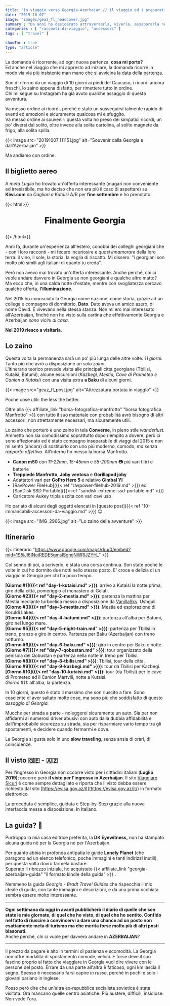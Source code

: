 ```yaml
---
title: "In viaggio verso Georgia-Azerbajan // il viaggio ed i preparativi"
date: "2019-10-07"
image: "images/geaz_fl_headcover.jpg"
summary : "Da anni ho desiderato attraversarla, viverla, assaporarla nelle varie sfumature, con i suoi contrasti. Da quando un collega di Batumi mi disse \"i georgiani son molto simili agli italiani, più di quanto pensi\". Così, finalmente ho prenotato."
categories : [ "racconti-di-viaggio", "accessori" ]
tags : [ "travel" ]

showToc : true
type: "article"
---
```


La domanda è ricorrente, ad ogni nuova partenza: **cosa mi porto?**  
Ed anche nel viaggio che mi appresto ad iniziare, la domanda ricorre in modo via via più insistente man mano che si avvicina la data della partenza.

Son di ritorno da un viaggio di 10 giorni ai piedi del Caucaso, i ricordi ancora freschi, lo zaino appena disfatto, per rimettere tutto in ordine.  
Chi mi segue su Instagram ha già avuto qualche assaggio di questa avventura.

Va messo ordine ai ricordi, perché è stato un susseguirsi talmente rapido di eventi ed emozioni e sicuramente qualcosa mi è sfuggito.  
Va messo ordine ai souvenir: questa volta ho preso dei simpatici ricordi, un po' diversi dal solito, oltre invece alla solita cartolina, al solito magnete da frigo, alla solita spilla.

{{< image src="20191007_111151.jpg" alt="Souvenir dalla Georgia e dall'Azerbaijan" >}}

Ma andiamo con ordine.

## Il biglietto aereo

A _metà Luglio_ ho trovato un'offerta interessante (magari non conveniente ed irresistibile, ma ho deciso che non era più il caso di aspettare) su **Kiwi.com** da _Cagliari a Kutaisi_ A/R per **fine settembre** e ho prenotato.

{{< html>}}
<p style="font-weight: 800; text-align: center !important; font-size: 20pt !important;">Finalmente Georgia</p>
{{< /html>}}

Anni fa, durante un'esperienza all'estero, conobbi dei colleghi georgiani che - con i loro racconti - mi fecero incuriosire e _quasi innamorare_ della loro terra: il vino, il sole, la storia, la voglia di riscatto. Mi dissero: "i georgiani son molto più simili agli italiani di quanto tu creda".

Però non avevo mai trovato un'offerta interessante. Anche perché, chi ci vuole andare davvero in Georgia se non georgiani e qualche altro matto?  
Ma ecco che, in una calda notte d'estate, mentre con svogliatezza cercavo qualche offerta, **l'illuminazione.**

Nel 2015 ho conosciuto la Georgia come nazione, come storia, grazie ad un collega e compagno di dormitorio, **Dato**. Dato aveva un amico azero, di nome David. E vivevano nella stessa stanza. Non mi ero mai interessato all'Azerbaijan, finchè non ho visto sulla cartina che effettivamente Georgia e Azerbaijan _sono vicini di casa._

**Nel 2019 riesco a visitarla**.

## Lo zaino

Questa volta la permanenza sarà un po' più lunga delle altre volte: _11 giorni._ Tanto più che avrò a disposizione _un solo zaino_.  
L'itinerario teorico prevede visita alle principali città georgiane (Tbilisi, Kutaisi, Batumi), alcune escursioni (_Kazbegi, Mestia, Cave di Prometeo e Canion a Kutaisi_) con una visita extra **a Baku** di alcuni giorni.

{{< image src="geaz_fl_post.jpg" alt="Attrezzatura portata in viaggio" >}}

Poche cose utili: the less the better.

Oltre alla {{< affiliate_link "borsa-fotografica-manfrotto" "borsa fotografica Manfrotto" >}} con tutto il suo materiale con probabilità avrò bisogno di altri accessori, non strettamente necessari, ma sicuramente utili.

Lo zaino che porterò è uno zaino in tela **Converse**, in pieno stile _wanderlust._ Ammetto non sia comodissimo soprattutto dopo riempito a dovere, però ci sono affezionato ed è stato compagno inseparabile di viaggi dal 2015 e non mi sento (ancora) di sostituirlo con uno più moderno, comodo, _ma senza rapporto affettivo_. All'interno ho messo la borsa Manfrotto.

- **Canon m50** con _11-22mm_, _15-45mm_ e _55-200mm_ 📷 più vari filtri e batterie
- **Treppiede Manfrotto**, **Joby ventosa** e **Gorillapod joby**
- Adattatori vari per **GoPro Hero 5** e relativo **Gimbal YI**
- [RavPower FileHub]({{< ref "ravpower-filehub-2019.md" >}}) ed [SanDisk SSD Portable]({{< ref "sandisk-extreme-ssd-portable.md" >}})
- Caricatore Aukey tripla uscita con vari cavi usb

Ho parlato di alcuni degli oggetti elencati in [questo post]({{< ref "10-immancabili-accessori-da-viaggio.md" >}}) 😉

{{< image src="IMG_2966.jpg" alt="Lo zaino delle avventure" >}}

## Itinerario

{{< itinerario "https://www.google.com/maps/d/u/0/embed?mid=1S5iJI6INoiREDE5gmslSgmjNWRlJZYH_" >}}

Col senno di poi, a scriverlo, è stata una corsa continua. Son state poche le volte in cui ho dormito due notti nello stesso posto. E' croce e delizia di un viaggio in Georgia per chi ha poco tempo.

**[Giorno #1]({{< ref "day-1-kutaisi.md" >}})**: arrivo a Kutaisi la notte prima, giro della città, pomeriggio al monastero di Gelati.  
**[Giorno #2]({{< ref "day-2-mestia.md" >}})**: partenza la mattina per Mestia mediante turboelica messo a disposizione da [VanillaSky](https://ticket.vanillasky.ge/). Ushguli.  
**[Giorno #3]({{< ref "day-3-mestia.md" >}})**: Mestia ed esplorazione di Koruldi Lakes.  
**[Giorno #4]({{< ref "day-4-batumi.md" >}})**: partenza all'alba per Batumi, giro nel lungo mare.  
**[Giorno #5]({{< ref "day-5-night-train.md" >}})**: partenza per Tbilisi in treno, pranzo e giro in centro. Partenza per Baku (Azerbaijan) con treno notturno.  
**[Giorno #6]({{< ref "day-6-baku.md" >}})**: giro in centro per Baku e notte.  
**[Giorno #7]({{< ref "day-7-qobustan.md" >}})**: tour organizzato della penisola del Qobustan e partenza nella notte in treno per Tbilisi.  
**[Giorno #8]({{< ref "day-8-tbilisi.md" >}})**: Tbilisi, tour della città.  
**[Giorno #9]({{< ref "day-9-kazbegi.md" >}})**: tour da Tbilisi per Kazbegi.  
**[Giorno #10]({{< ref "day-10-kutaisi.md" >}})**: tour (da Tbilisi) per le cave di Prometeo ed il Canion Martvili, notte a Kutaisi.  
_Giorno #11:_ all'alba, la partenza.

In 10 giorni, questo è stato il massimo che son riuscito a fare. Sono cosciente di aver saltato molte cose, ma sono più che soddisfatto di questo _assaggio di Georgia._

Mucche per strada a parte - noleggerei sicuramente un auto. Sia per non affidarmi ai numerosi driver abusivi con auto dalla dubbia affidabilità e dall'improbabile sicurezza su strada, sia per risparmiare vario tempo tra gli spostamenti, e decidere quando fermarmi e dove.

La Georgia si gusta solo in uno **slow traveling**, senza ansia di orari, di coincidenze.

## Il visto 🇬🇪 - 🇦🇿

Per l'ingresso in Georgia non occorre visto per i cittadini italiani (**Luglio 2019)**; occorre però **il visto per l'ingresso in Azerbaijan**. Il sito [Viaggiare Sicuri](http://www.viaggiaresicuri.it/#/country/AZE) è come sempre dettagliato e riporta che il visto debba essere richiesto dal sito [https://evisa.gov.az/it](https://evisa.gov.az/it/) in formato elettronico.

La proceduta è semplice, guidata e Step-by-Step grazie alla nuova interfaccia messa a disposizione. In Italiano.

## La guida? 📕

Purtroppo la mia casa editrice preferita, la **DK Eyewitness,** non ha stampato alcuna guida nè per la Georgia nè per l'Azerbaijan.

Per quanto abbia in profonda antipatia le guide **Lonely Planet** (che paragono ad un elenco telefonico, poche immagini e tanti indirizzi inutili), per questa volta dovrò farmela bastare.  
Superato il ribrezzo iniziale, ho acquistato {{< affiliate_link "georgia-azerbaijan-guida" "il formato kindle della guida" >}} .

Nemmeno la guida _Georgia - Bradt Travel Guides_ che rispecchia il mio ideale di guida, con tante immagini e descrizioni, e da una prima occhiata sembra essere molto interessante.

* * *

**Ogni settimana da oggi in avanti pubblicherò il diario di quelle che son state le mie giornate, di quel che ho visto, di quel che ho sentito. Confido nel fatto di riuscire a convincervi a dare una chance ad un posto non esattamente meta di turismo ma che merita forse molto più di altri posti blasonati.**  
Anche perché, chi ci vuole per davvero andare in **AZERBAIJAN**?

* * *

Il prezzo da pagare è alto in termini di pazienza e scomodità. La Georgia non offre modalità di spostamento comode, veloci. E forse deve il suo fascino proprio al fatto che viaggiare in Georgia vuol dire vivere con le persone del posto. Errare da una parte all'altra è faticoso, ogni km lascia il segno. Spesso è necessario farsi capire _in russo_, perché in pochi e solo i giovani parlano in inglese.

Posso però dire che un'altra ex-repubblica socialista sovietica è stata visitata. Ora mancano quelle centro asiatiche. Più austere, difficili, insidiose. Non vedo l'ora.
